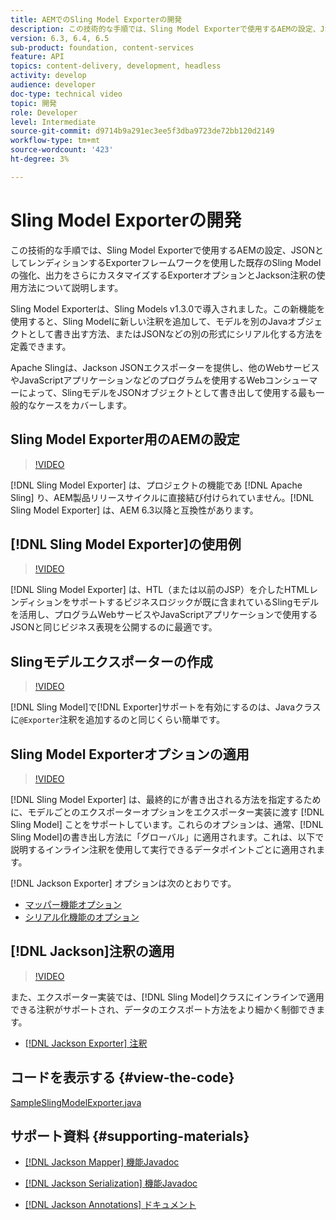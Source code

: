```yaml
---
title: AEMでのSling Model Exporterの開発
description: この技術的な手順では、Sling Model Exporterで使用するAEMの設定、JSONとしてレンディションするExporterフレームワークを使用した既存のSling Modelの強化、出力をさらにカスタマイズするExporterオプションとJackson注釈の使用方法について説明します。
version: 6.3, 6.4, 6.5
sub-product: foundation, content-services
feature: API
topics: content-delivery, development, headless
activity: develop
audience: developer
doc-type: technical video
topic: 開発
role: Developer
level: Intermediate
source-git-commit: d9714b9a291ec3ee5f3dba9723de72bb120d2149
workflow-type: tm+mt
source-wordcount: '423'
ht-degree: 3%

---
```



# Sling Model Exporterの開発

この技術的な手順では、Sling Model Exporterで使用するAEMの設定、JSONとしてレンディションするExporterフレームワークを使用した既存のSling Modelの強化、出力をさらにカスタマイズするExporterオプションとJackson注釈の使用方法について説明します。

Sling Model Exporterは、Sling Models v1.3.0で導入されました。この新機能を使用すると、Sling Modelに新しい注釈を追加して、モデルを別のJavaオブジェクトとして書き出す方法、またはJSONなどの別の形式にシリアル化する方法を定義できます。

Apache Slingは、Jackson JSONエクスポーターを提供し、他のWebサービスやJavaScriptアプリケーションなどのプログラムを使用するWebコンシューマーによって、SlingモデルをJSONオブジェクトとして書き出して使用する最も一般的なケースをカバーします。

## Sling Model Exporter用のAEMの設定

>[!VIDEO](https://video.tv.adobe.com/v/16862/?quality=12&learn=on)

[!DNL Sling Model Exporter] は、プロジェクトの機能であ [!DNL Apache Sling] り、AEM製品リリースサイクルに直接結び付けられていません。[!DNL Sling Model Exporter] は、AEM 6.3以降と互換性があります。

## [!DNL Sling Model Exporter]の使用例

>[!VIDEO](https://video.tv.adobe.com/v/16863/?quality=12&learn=on)

[!DNL Sling Model Exporter] は、HTL（または以前のJSP）を介したHTMLレンディションをサポートするビジネスロジックが既に含まれているSlingモデルを活用し、プログラムWebサービスやJavaScriptアプリケーションで使用するJSONと同じビジネス表現を公開するのに最適です。

## Slingモデルエクスポーターの作成

>[!VIDEO](https://video.tv.adobe.com/v/16864/?quality=12&learn=on)

[!DNL Sling Model]で[!DNL Exporter]サポートを有効にするのは、Javaクラスに`@Exporter`注釈を追加するのと同じくらい簡単です。

## Sling Model Exporterオプションの適用

>[!VIDEO](https://video.tv.adobe.com/v/16865/?quality=12&learn=on)

[!DNL Sling Model Exporter] は、最終的にが書き出される方法を指定するために、モデルごとのエクスポーターオプションをエクスポーター実装に渡す [!DNL Sling Model] ことをサポートしています。これらのオプションは、通常、[!DNL Sling Model]の書き出し方法に「グローバル」に適用されます。これは、以下で説明するインライン注釈を使用して実行できるデータポイントごとに適用されます。

[!DNL Jackson Exporter] オプションは次のとおりです。

* [マッパー機能オプション](https://static.javadoc.io/com.fasterxml.jackson.core/jackson-databind/2.8.5/com/fasterxml/jackson/databind/MapperFeature.html)
* [シリアル化機能のオプション](https://static.javadoc.io/com.fasterxml.jackson.core/jackson-databind/2.8.5/com/fasterxml/jackson/databind/SerializationFeature.html)

## [!DNL Jackson]注釈の適用

>[!VIDEO](https://video.tv.adobe.com/v/16866/?quality=12&learn=on)

また、エクスポーター実装では、[!DNL Sling Model]クラスにインラインで適用できる注釈がサポートされ、データのエクスポート方法をより細かく制御できます。

* [[!DNL Jackson Exporter] 注釈](https://github.com/FasterXML/jackson-annotations/wiki/Jackson-Annotations)

## コードを表示する {#view-the-code}

[SampleSlingModelExporter.java](https://github.com/Adobe-Consulting-Services/acs-aem-samples/blob/master/core/src/main/java/com/adobe/acs/samples/models/SampleSlingModelExporter.java)

## サポート資料 {#supporting-materials}

* [[!DNL Jackson Mapper] 機能Javadoc](https://static.javadoc.io/com.fasterxml.jackson.core/jackson-databind/2.8.5/com/fasterxml/jackson/databind/MapperFeature.html)
* [[!DNL Jackson Serialization] 機能Javadoc](https://static.javadoc.io/com.fasterxml.jackson.core/jackson-databind/2.8.5/com/fasterxml/jackson/databind/SerializationFeature.html)

* [[!DNL Jackson Annotations] ドキュメント](https://github.com/FasterXML/jackson-annotations/wiki/Jackson-Annotations)
